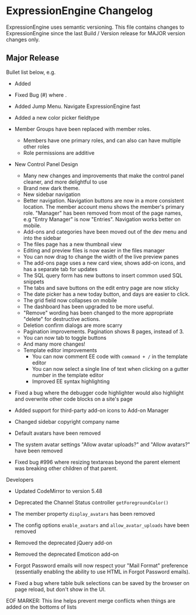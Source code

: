 # ExpressionEngine Changelog

ExpressionEngine uses semantic versioning. This file contains changes to ExpressionEngine since the last Build / Version release for MAJOR version changes only.

## Major Release

Bullet list below, e.g.
   - Added <new feature>
   - Fixed Bug (#<issue number>) where <bug behavior>.

- Added Jump Menu. Navigate ExpressionEngine fast
- Added a new color picker fieldtype

- Member Groups have been replaced with member roles.
  - Members have one primary roles, and can also can have multiple other roles
  - Role permissions are additive

- New Control Panel Design
  - Many new changes and improvements that make the control panel cleaner, and more delightful to use
  - Brand new dark theme.
  - New sidebar navigation
  - Better navigation. Navigation buttons are now in a more consistent location. The member account menu shows the member's primary role. "Manager" has been removed from most of the page names, e.g "Entry Manager" is now "Entries". Navigation works better on mobile.
  - Add-ons and categories have been moved out of the dev menu and into the sidebar
  - The files page has a new thumbnail view
  - Editing and preview files is now easier in the files manager
  - You can now drag to change the width of the live preview panes
  - The add-ons page uses a new card view, shows add-on icons, and has a separate tab for updates
  - The SQL query form has new buttons to insert common used SQL snippets
  - The tabs and save buttons on the edit entry page are now sticky
  - The date picker has a new today button, and days are easier to click.
  - The grid field now collapses on mobile
  - The dashboard has been upgraded to be more useful.
  - "Remove" wording has been changed to the more appropriate "delete" for destructive actions.
  - Deletion confirm dialogs are more scarry
  - Pagination improvements. Pagination shows 8 pages, instead of 3.
  - You can now tab to toggle buttons
  - And many more changes!
  - Template editor improvements
      - You can now comment EE code with `command + /` in the template editor
      - You can now select a single line of text when clicking on a gutter number in the template editor
      - Improved EE syntax highlighting

- Fixed a bug where the debugger code highlighter would also highlight and overwrite other code blocks on a site's page
- Added support for third-party add-on icons to Add-on Manager
- Changed sidebar copyright company name
- Default avatars have been removed
- The system avatar settings "Allow avatar uploads?" and "Allow avatars?" have been removed
- Fixed bug #996 where resizing textareas beyond the parent element was breaking other children of that parent.

Developers
- Updated CodeMirror to version 5.48
- Deprecated the Channel Status controller `getForegroundColor()`
- The member property `display_avatars` has been removed
- The config options `enable_avatars` and `allow_avatar_uploads` have been removed
- Removed the deprecated jQuery add-on
- Removed the deprecated Emoticon add-on

- Forgot Password emails will now respect your "Mail Format" preference (essentially enabling the ability to use HTML in Forgot Password emails).
- Fixed a bug where table bulk selections can be saved by the browser on page reload, but don't show in the UI.

EOF MARKER: This line helps prevent merge conflicts when things are
added on the bottoms of lists
